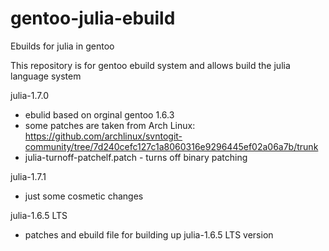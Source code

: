 # gentoo-julia-ebuild
Ebuilds for julia in gentoo 

This repository is for gentoo ebuild system and allows build the julia language system


julia-1.7.0 
  - ebulid based on orginal gentoo 1.6.3
  - some patches are taken from Arch Linux: https://github.com/archlinux/svntogit-community/tree/7d240cefc127c1a8060316e9296445ef02a06a7b/trunk
  - julia-turnoff-patchelf.patch - turns off binary patching

julia-1.7.1
  - just some cosmetic changes

julia-1.6.5 LTS 
  - patches and ebuild file for building up julia-1.6.5 LTS version
